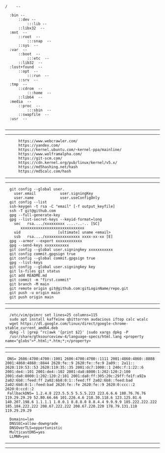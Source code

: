   ```
  /    --

    :bin --
        ::dev --   
            :::lib --
        ::libx32  --
    :mnt  --
        ::root  --
            :::snap  --     
        ::sys  -- 
    :var  --
        ::boot  -- 
            :::etc  --
        ::lib32  --
    :lost+found  --
        ::opt  --
            :::run  --
        ::srv  --
    :tmp  --
        ::cdrom  --
            :::home  --
        ::lib64  --
    :media  --
        ::proc  --
            :::sbin  --
        ::swapfile  --
    :usr  --
    
  ```
---
***    

          https://www.webcrawler.com/    
          https://yandex.com/    
          https://kernel.ubuntu.com/~kernel-ppa/mainline/    
          https://www.wolframalpha.com/    
          https://git-scm.com/    
          https://cdn.kernel.org/pub/linux/kernel/v5.x/    
          https://md5hashing.net/hash    
          https://md5calc.com/hash    

---
***

      git config --global user.
        user.email           user.signingKey      
        user.name            user.useConfigOnly
      git config --list
      ssh-keygen -t rsa -C "email" [-f output_keyfile]
      ssh -T git@github.com
      gpg --full-generate-key
      gpg --list-secret-keys --keyid-format=long
        sec   rsa..../xxxxxxxxx ....-..-.. [SC]
           xxxxxxxxxxxxxxxxxxxxxxxxxxxxx
        uid                 [ultimate] uname <email>
        ssb   rsa..../xxxxxxxxxxxxxxxx xxxx-xx-xx [E]
      gpg --armor --export xxxxxxxxxxxx
      gpg --send-keys xxxxxxxxxxx
      git config --global user.signingkey xxxxxxxxxxx
      git config commit.gpgsign true
      git config --global commit.gpgsign true
      gpg --list-keys
      git config --global user.signingkey key
      git ls-files git status
      git add README.md
      git commit -m "first.commit"
      git branch -M main
      git remote origin git@github.com:gitLoginName/repo.git
      git push -u origin main
      git push origin main

---
***

      /etc/vim/gvimrc set lines=25 columns=115
      sudo apt install kaffeine qbittorren audacious iftop calc wcalc
      wget https://dl.google.com/linux/direct/google-chrome-stable_current_amd64.deb
      dpkg -l |grep ^rc|awk '{print $2}' |sudo xargs dpkg -P 
      /usr/share/gtksourceview-4/language-specs/html.lang <property name="globs">*.html;*.htm;*;</property>

---
***

     DNS= 2606:4700:4700::1001 2606:4700:4700::1111 2001:4860:4860::8888 2001:4860:4860::8844 2620:fe::9 2620:fe::fe:9 2a09:: 2a11:: 2620:119:53::53 2620:119:35::35 2001:dc7:1000::1 240c:f:1:22::6 2001:de4::101 2001:de4::102 2001:da8:8000:1:202:120:2:100 2001:da8:8000:1:202:120:2:101 2001:da8:ff:305:20c:29ff:fe1f:a92a 2a02:6b8::feed:ff 2a02:6b8:0:1::feed:ff 2a02:6b8::feed:bad 2a02:6b8:0:1::feed:bad 2620:fe::fe 2620:fe::9 2620:0:ccc::2 2620:0:ccd::2 
     FallbackDNS= 1.2.4.8 223.5.5.5 5.5.5.223 223.6.6.6 180.76.76.76 119.29.29.29 52.80.66.66 101.226.4.6 218.30.118.6 123.125.81.6 140.207.198.6 1.1.1.1 1.0.0.1 8.8.8.8 8.8.4.4 9.9.9.9 185.222.222.222 185.184.222.222 208.67.222.222 208.67.220.220 178.79.131.110 119.29.29.29
     
      Domains=lan
      DNSSEC=allow-downgrade
      DNSOverTLS=opportunistic
      MulticastDNS=yes
      LLMNR=yes
---
***









